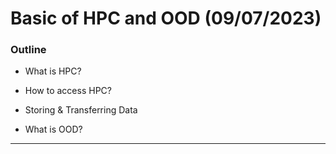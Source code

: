 # Basic of HPC and OOD (09/07/2023)


### Outline

* What is HPC?

* How to access HPC?

* Storing & Transferring Data

* What is OOD?

***
